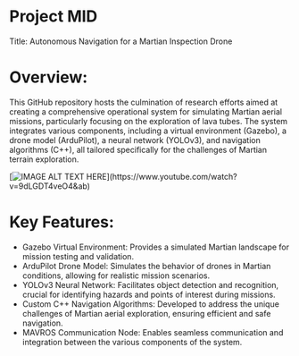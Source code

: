 # Project MID
Title: Autonomous Navigation for a Martian Inspection Drone
# Overview: 
This GitHub repository hosts the culmination of research efforts aimed at creating a comprehensive operational system for simulating Martian aerial missions, particularly focusing on the exploration of lava tubes. The system integrates various components, including a virtual environment (Gazebo), a drone model (ArduPilot), a neural network (YOLOv3), and navigation algorithms (C++), all tailored specifically for the challenges of Martian terrain exploration.

[![IMAGE ALT TEXT HERE]([https://img.youtube.com/vi/9dLGDT4veO4&ab/0.jpg](https://i9.ytimg.com/vi/9dLGDT4veO4/maxresdefault.jpg?v=65a91e78&sqp=CLDKr7AG&rs=AOn4CLCX-Ze32c73XUZRvzIEfHpd37zz2g))](https://www.youtube.com/watch?v=9dLGDT4veO4&ab)

# Key Features: 
- Gazebo Virtual Environment: Provides a simulated Martian landscape for mission testing and validation.
- ArduPilot Drone Model: Simulates the behavior of drones in Martian conditions, allowing for realistic mission scenarios.
- YOLOv3 Neural Network: Facilitates object detection and recognition, crucial for identifying hazards and points of interest during missions.
- Custom C++ Navigation Algorithms: Developed to address the unique challenges of Martian aerial exploration, ensuring efficient and safe navigation.
- MAVROS Communication Node: Enables seamless communication and integration between the various components of the system.

